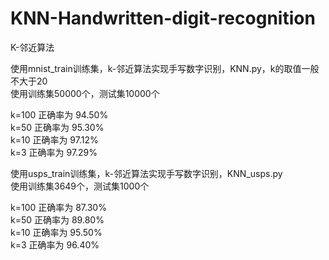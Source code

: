 # KNN-Handwritten-digit-recognition
K-邻近算法

使用mnist_train训练集，k-邻近算法实现手写数字识别，KNN.py，k的取值一般不大于20<br>
使用训练集50000个，测试集10000个<br>

k=100 正确率为 94.50%<br>
k=50 正确率为 95.30%<br>
k=10 正确率为 97.12%<br>
k=3 正确率为 97.29%<br>



使用usps_train训练集，k-邻近算法实现手写数字识别，KNN_usps.py<br>
使用训练集3649个，测试集1000个<br>

k=100 正确率为 87.30%<br>
k=50 正确率为 89.80%<br>
k=10 正确率为 95.50%<br>
k=3 正确率为 96.40%<br>
